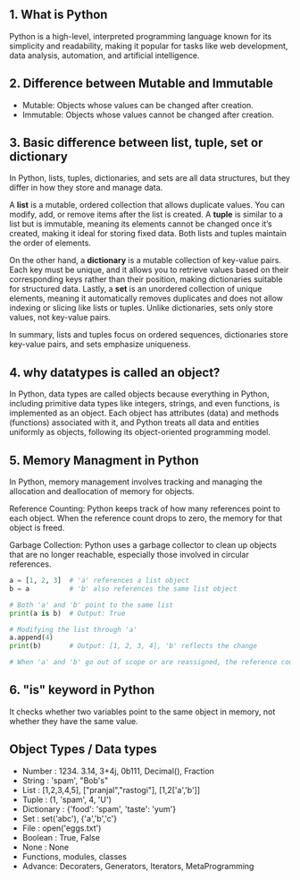 ## 1. What is Python
Python is a high-level, interpreted programming language known for its simplicity and readability, making it popular for tasks like web development, data analysis, automation, and artificial intelligence.

## 2. Difference between Mutable and Immutable
- Mutable: Objects whose values can be changed after creation.
- Immutable: Objects whose values cannot be changed after creation.

## 3. Basic difference between list, tuple, set or dictionary
In Python, lists, tuples, dictionaries, and sets are all data structures, but they differ in how they store and manage data. 

A **list** is a mutable, ordered collection that allows duplicate values. You can modify, add, or remove items after the list is created. A **tuple** is similar to a list but is immutable, meaning its elements cannot be changed once it’s created, making it ideal for storing fixed data. Both lists and tuples maintain the order of elements.

On the other hand, a **dictionary** is a mutable collection of key-value pairs. Each key must be unique, and it allows you to retrieve values based on their corresponding keys rather than their position, making dictionaries suitable for structured data. Lastly, a **set** is an unordered collection of unique elements, meaning it automatically removes duplicates and does not allow indexing or slicing like lists or tuples. Unlike dictionaries, sets only store values, not key-value pairs. 

In summary, lists and tuples focus on ordered sequences, dictionaries store key-value pairs, and sets emphasize uniqueness.

## 4. why datatypes is called an object?
In Python, data types are called objects because everything in Python, including primitive data types like integers, strings, and even functions, is implemented as an object. Each object has attributes (data) and methods (functions) associated with it, and Python treats all data and entities uniformly as objects, following its object-oriented programming model.

## 5. Memory Managment in Python
In Python, memory management involves tracking and managing the allocation and deallocation of memory for objects.

Reference Counting: Python keeps track of how many references point to each object. When the reference count drops to zero, the memory for that object is freed.

Garbage Collection: Python uses a garbage collector to clean up objects that are no longer reachable, especially those involved in circular references.

```python
a = [1, 2, 3]  # 'a' references a list object
b = a          # 'b' also references the same list object

# Both 'a' and 'b' point to the same list
print(a is b)  # Output: True

# Modifying the list through 'a'
a.append(4)
print(b)       # Output: [1, 2, 3, 4], 'b' reflects the change

# When 'a' and 'b' go out of scope or are reassigned, the reference count drops.
```

## 6. "is" keyword in Python
 It checks whether two variables point to the same object in memory, not whether they have the same value.

## Object Types / Data types
- Number : 1234. 3.14, 3+4j, 0b111, Decimal(), Fraction
- String : 'spam', "Bob's"
- List : [1,2,3,4,5], ["pranjal","rastogi"], [1,2['a','b']]
- Tuple : (1, 'spam', 4, 'U')
- Dictionary : {'food': 'spam', 'taste': 'yum'}
- Set : set('abc'), {'a','b','c'}
- File : open('eggs.txt')
- Boolean : True, False
- None : None
- Functions, modules, classes
- Advance: Decoraters, Generators, Iterators, MetaProgramming 